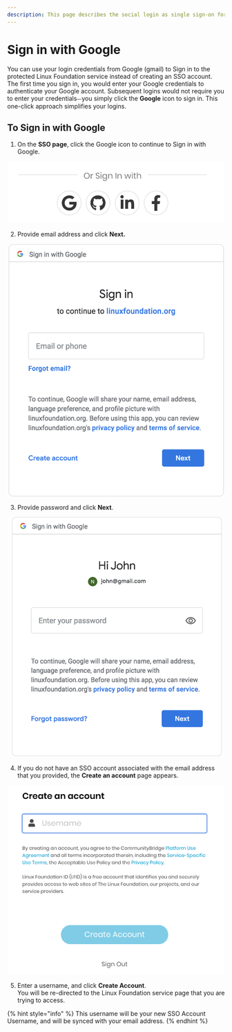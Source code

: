```yaml
---
description: This page describes the social login as single sign-on for end users.
---
```


# Sign in with Google

You can use your login credentials from Google \(gmail\) to Sign in to the protected Linux Foundation service instead of creating an SSO account. The first time you sign in, you would enter your Google credentials to authenticate your Google account. Subsequent logins would not require you to enter your credentials⏤you simply click the **Google** icon to sign in. This one-click approach simplifies your logins.

## To Sign in with Google  <a id="to-log-in-with-google"></a>

1. On the **SSO page**, click the Google icon to continue to Sign in with Google. 

![](../../.gitbook/assets/screen-shot-2020-05-05-at-2.19.18-am.png)

2. Provide email address and click **Next.**                     

![Create Account](../../.gitbook/assets/screen-shot-2020-05-04-at-7.15.44-pm.png)

3. Provide password and click **Next**.                             

![Create Account](../../.gitbook/assets/screen-shot-2020-05-04-at-7.17.41-pm.png)

4. If you do not have an SSO account associated with the email address that you provided, the **Create an account** page appears. 

![](../../.gitbook/assets/screen-shot-2020-05-05-at-2.27.26-am.png)

5. Enter a username, and click **Create Account**.  
You will be re-directed to the Linux Foundation service page that you are trying to access.

{% hint style="info" %}
This username will be your new SSO Account Username, and will be synced with your email address.
{% endhint %}

